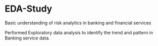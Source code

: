 # EDA-Study
Basic understanding of risk analytics in banking and financial services 

Performed Exploratory data analysis to identify the trend and pattern in Banking service data.
